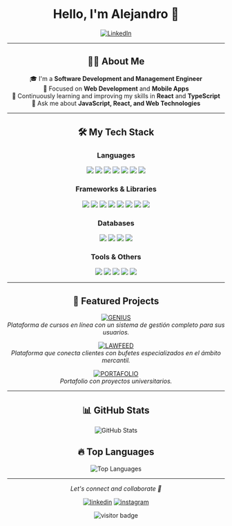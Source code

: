 <h1 align="center">Hello, I'm Alejandro 👋</h1>

<p align="center">
  <a href="https://linkedin.com/in/alejandro-vázquez-viveros-a32443282/">
    <img src="https://img.shields.io/badge/-LinkedIn-blue?style=flat-square&logo=Linkedin&logoColor=white" alt="LinkedIn">
  </a>
</p>

---

<h2 align="center">👨‍💻 About Me</h2>

<p align="center">
  🎓 I'm a <strong>Software Development and Management Engineer</strong><br>
  🔭 Focused on <strong>Web Development</strong> and <strong>Mobile Apps</strong><br>
  🌱 Continuously learning and improving my skills in <strong>React</strong> and <strong>TypeScript</strong><br>
  💬 Ask me about <strong>JavaScript, React, and Web Technologies</strong>
</p>

---

<h2 align="center">🛠️ My Tech Stack</h2>

<h3 align="center">Languages</h3>
<p align="center">
  <img src="https://img.shields.io/badge/-JavaScript-F7DF1E?style=for-the-badge&logo=javascript&logoColor=black"/>
  <img src="https://img.shields.io/badge/-TypeScript-3178C6?style=for-the-badge&logo=typescript&logoColor=white"/>
  <img src="https://img.shields.io/badge/-HTML5-E34F26?style=for-the-badge&logo=html5&logoColor=white"/>
  <img src="https://img.shields.io/badge/-CSS3-1572B6?style=for-the-badge&logo=css3&logoColor=white"/>
  <img src="https://img.shields.io/badge/-PHP-777BB4?style=for-the-badge&logo=php&logoColor=white"/>
  <img src="https://img.shields.io/badge/-Java-007396?style=for-the-badge&logo=java&logoColor=white"/>
  <img src="https://img.shields.io/badge/-Kotlin-0095D5?style=for-the-badge&logo=kotlin&logoColor=white"/>
</p>

<h3 align="center">Frameworks & Libraries</h3>
<p align="center">
  <img src="https://img.shields.io/badge/-React-61DAFB?style=for-the-badge&logo=react&logoColor=black"/>
  <img src="https://img.shields.io/badge/-React_Native-61DAFB?style=for-the-badge&logo=react&logoColor=black"/>
  <img src="https://img.shields.io/badge/-Angular-DD0031?style=for-the-badge&logo=angular&logoColor=white"/>
  <img src="https://img.shields.io/badge/-Node.js-339933?style=for-the-badge&logo=node.js&logoColor=white"/>
  <img src="https://img.shields.io/badge/-Express.js-000000?style=for-the-badge&logo=express&logoColor=white"/>
  <img src="https://img.shields.io/badge/-Fastify-000000?style=for-the-badge&logo=fastify&logoColor=white"/>
  <img src="https://img.shields.io/badge/-Laravel-FF2D20?style=for-the-badge&logo=laravel&logoColor=white"/>
  <img src="https://img.shields.io/badge/-Vite-646CFF?style=for-the-badge&logo=vite&logoColor=white"/>
</p>

<h3 align="center">Databases</h3>
<p align="center">
  <img src="https://img.shields.io/badge/-SQL_Server-CC2927?style=for-the-badge&logo=microsoft-sql-server&logoColor=white"/>
  <img src="https://img.shields.io/badge/-MySQL-4479A1?style=for-the-badge&logo=mysql&logoColor=white"/>
  <img src="https://img.shields.io/badge/-MongoDB-47A248?style=for-the-badge&logo=mongodb&logoColor=white"/>
  <img src="https://img.shields.io/badge/-Firebase-FFCA28?style=for-the-badge&logo=firebase&logoColor=black"/>
</p>

<h3 align="center">Tools & Others</h3>
<p align="center">
  <img src="https://img.shields.io/badge/-Git-F05032?style=for-the-badge&logo=git&logoColor=white"/>
  <img src="https://img.shields.io/badge/-GitHub-181717?style=for-the-badge&logo=github&logoColor=white"/>
  <img src="https://img.shields.io/badge/-API_REST-005571?style=for-the-badge&logo=postman&logoColor=white"/>
  <img src="https://img.shields.io/badge/-Android_Studio-3DDC84?style=for-the-badge&logo=android-studio&logoColor=white"/>
  <img src="https://img.shields.io/badge/-Web_Development-4285F4?style=for-the-badge&logo=google-chrome&logoColor=white"/>
</p>

---

<h2 align="center">📂 Featured Projects</h2>

<p align="center">
  <a href="https://genius-front.vercel.app/">
     <img src="https://img.shields.io/badge/GENIUS-0BA675?style=for-the-badge&logo=vercel&logoColor=white" alt="GENIUS"/>
  </a>
  <br>
  <i>Plataforma de cursos en línea con un sistema de gestión completo para sus usuarios.</i>
</p>

<p align="center">
  <a href="https://lawfeed-front.vercel.app/">
     <img src="https://img.shields.io/badge/LAWFEED-16665d?style=for-the-badge&logo=vercel&logoColor=white" alt="LAWFEED"/>
  </a>
  <br>
  <i>Plataforma que conecta clientes con bufetes especializados en el ámbito mercantil.</i>
</p>

<p align="center">
  <a href="https://cosmos-web-nine.vercel.app/">
     <img src="https://img.shields.io/badge/PORTAFOLIO-111111?style=for-the-badge&logo=vercel&logoColor=white" alt="PORTAFOLIO"/>
  </a>
  <br>
  <i>Portafolio con proyectos universitarios.</i>
</p>

---



<h2 align="center">📊 GitHub Stats</h2>

<p align="center">
  <img src="https://github-readme-stats.vercel.app/api?username=DosDeCarnitas1&show_icons=true&theme=radical" alt="GitHub Stats"/>
</p>

<h2 align="center">🔥 Top Languages</h2>

<p align="center">
  <img src="https://github-readme-stats.vercel.app/api/top-langs/?username=DosDeCarnitas1&layout=compact&theme=radical" alt="Top Languages"/>
</p>

---

<p align="center">
  <i>Let's connect and collaborate 🚀</i>
</p>

<p align="center">
  <a href="https://www.linkedin.com/in/alejandro-v%C3%A1zquez-viveros-a32443282/"><img src="https://img.icons8.com/color/48/000000/linkedin.png" alt="linkedin"/></a>
  <a href="https://www.instagram.com/alejandro_vazquezv/"><img src="https://img.icons8.com/color/48/000000/instagram-new.png" alt="instagram"/></a>
</p>

<p align="center">
  <img src="https://visitor-badge.laobi.icu/badge?page_id=DosDeCarnitas1.DosDeCarnitas1" alt="visitor badge"/>
</p>




